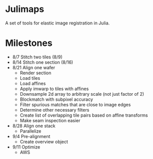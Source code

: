 # Julimaps
A set of tools for elastic image registration in Julia.

# Milestones
* 8/7 Stitch two tiles (8/9)
* 8/14 Stitch one section (8/16)
* 8/21 Align one wafer
  * Render section
  * Load tiles
  * Load affines
  * Apply imwarp to tiles with affines
  * Downsample 2d array to arbitrary scale (not just factor of 2)
  * Blockmatch with subpixel accuracy
  * Filter spurious matches that are close to image edges
  * Determine other necessary filters
  * Create list of overlapping tile pairs based on affine transforms
  * Make seam inspection easier
* 8/28 Align one stack
  * Parallelize
* 9/4 Pre-alignment
  * Create overview object
* 9/11 Optimize
  * AWS
